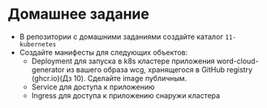 # Домашнее задание 

- В репозитории с домашними заданиями создайте каталог `11-kubernetes`
- Создайте манифесты для следующих объектов:
  - Deployment для запуска в k8s кластере приложения word-cloud-generator из вашего образа wcg, хранящегося в GitHub registry (ghcr.io)(Дз 10). Сделайте image публичным.
  - Service для доступа к приложению
  - Ingress для доступа к приложению снаружи кластера
